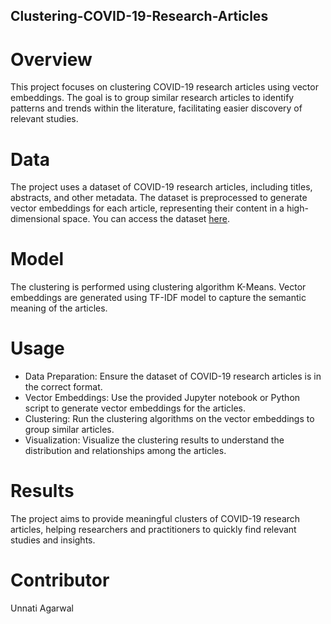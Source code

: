 ## Clustering-COVID-19-Research-Articles

# Overview
This project focuses on clustering COVID-19 research articles using vector embeddings. The goal is to group similar research articles to identify patterns and trends within the literature, facilitating easier discovery of relevant studies.

# Data
The project uses a dataset of COVID-19 research articles, including titles, abstracts, and other metadata. The dataset is preprocessed to generate vector embeddings for each article, representing their content in a high-dimensional space. You can access the dataset [here](https://www.kaggle.com/datasets/allen-institute-for-ai/CORD-19-research-challenge/data?select=metadata.csv).

# Model
The clustering is performed using clustering algorithm K-Means. Vector embeddings are generated using TF-IDF model to capture the semantic meaning of the articles.

# Usage
- Data Preparation: Ensure the dataset of COVID-19 research articles is in the correct format.
- Vector Embeddings: Use the provided Jupyter notebook or Python script to generate vector embeddings for the articles.
- Clustering: Run the clustering algorithms on the vector embeddings to group similar articles.
- Visualization: Visualize the clustering results to understand the distribution and relationships among the articles.

# Results
The project aims to provide meaningful clusters of COVID-19 research articles, helping researchers and practitioners to quickly find relevant studies and insights.

# Contributor
Unnati Agarwal
